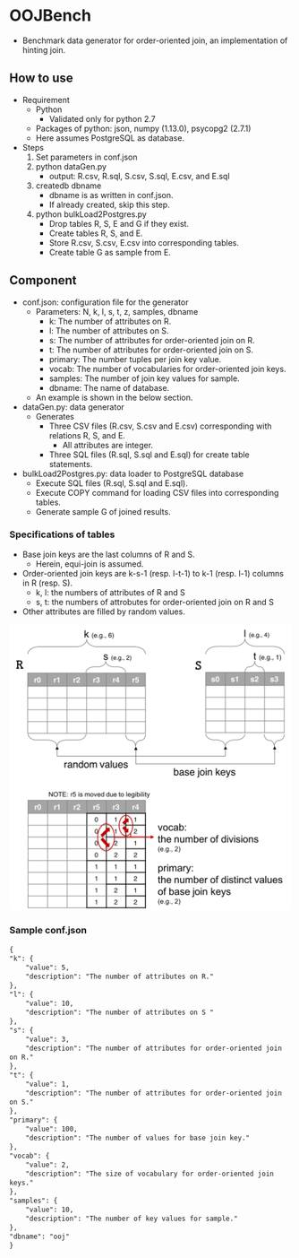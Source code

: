 # OOJBench

- Benchmark data generator for order-oriented join, an implementation of hinting join.


## How to use
- Requirement
	- Python
		- Validated only for python 2.7
	- Packages of python: json, numpy (1.13.0), psycopg2 (2.7.1)
	- Here assumes PostgreSQL as database.
- Steps
	1. Set parameters in conf.json 
	1. python dataGen.py
		- output: R.csv, R.sql, S.csv, S.sql, E.csv, and E.sql
	1. createdb dbname
		- dbname is as written in conf.json.
		- If already created, skip this step.
	1. python bulkLoad2Postgres.py
		- Drop tables R, S, E and G if they exist.
		- Create tables R, S, and E.
		- Store R.csv, S.csv, E.csv into corresponding tables.
		- Create table G as sample from E.


## Component
- conf.json: configuration file for the generator
	- Parameters: N, k, l, s, t, z, samples, dbname
		- k: The number of attributes on R.
		- l: The number of attributes on S.
		- s: The number of attributes for order-oriented join on R.
		- t: The number of attributes for order-oriented join on S.
		- primary: The number tuples per join key value.
		- vocab: The number of vocabularies for order-oriented join keys.
		- samples: The number of join key values for sample.
		- dbname: The name of database.
	- An example is shown in the below section.
- dataGen.py: data generator
	- Generates
		- Three CSV files (R.csv, S.csv and E.csv) corresponding with relations R, S, and E.
			- All attributes are integer.
		- Three SQL files (R.sql, S.sql and E.sql) for create table statements.
- bulkLoad2Postgres.py: data loader to PostgreSQL database
	- Execute SQL files (R.sql, S.sql and E.sql).
	- Execute COPY command for loading CSV files into corresponding tables.
	- Generate sample G of joined results.


### Specifications of tables
- Base join keys are the last columns of R and S.
	- Herein, equi-join is assumed.
- Order-oriented join keys are k-s-1 (resp. l-t-1) to k-1 (resp. l-1) columns in R (resp. S).
	- k, l: the numbers of attributes of R and S
	- s, t: the numbers of attrobutes for order-oriented join on R and S
- Other attributes are filled by random values.

![Drawing parameters](imgs/drawing.png)


### Sample conf.json
```
{
"k": {
	"value": 5,
	"description": "The number of attributes on R."
},
"l": {
	"value": 10,
	"description": "The number of attributes on S "
},
"s": {
	"value": 3,
	"description": "The number of attributes for order-oriented join on R."
},
"t": {
	"value": 1,
	"description": "The number of attributes for order-oriented join on S."
},
"primary": {
	"value": 100,
	"description": "The number of values for base join key."
},
"vocab": {
	"value": 2,
	"description": "The size of vocabulary for order-oriented join keys."
},
"samples": {
	"value": 10,
	"description": "The number of key values for sample."
},
"dbname": "ooj"
}
```



